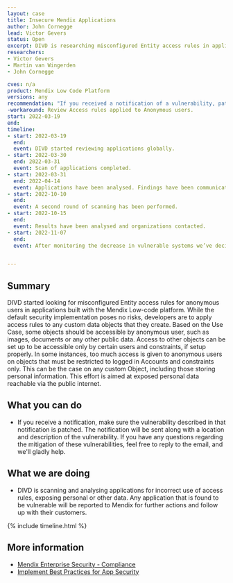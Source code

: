 ```yaml
---
layout: case
title: Insecure Mendix Applications
author: John Cornegge
lead: Victor Gevers
status: Open
excerpt: DIVD is researching misconfigured Entity access rules in applications built with the Mendix Platform.
researchers:
- Victor Gevers 
- Martin van Wingerden
- John Cornegge

cves: n/a
product: Mendix Low Code Platform
versions: any
recommendation: "If you received a notification of a vulnerability, patch your system with the information provided in this notification."
-workaround: Review Access rules applied to Anonymous users.
start: 2022-03-19
end:
timeline:
- start: 2022-03-19
  end:
  event: DIVD started reviewing applications globally.
- start: 2022-03-30
  end: 2022-03-31
  event: Scan of applications completed.
- start: 2022-03-31
  end: 2022-04-14
  event: Applications have been analysed. Findings have been communicated with Mendix for further actions.
- start: 2022-10-10
  end: 
  event: A second round of scanning has been performed.
- start: 2022-10-15
  end: 
  event: Results have been analysed and organizations contacted.
- start: 2022-11-07
  end: 
  event: After monitoring the decrease in vulnerable systems we’ve decided to close this case.


---
```

## Summary

DIVD started looking for misconfigured Entity access rules for anonymous users in applications built with the Mendix Low-code platform. While the default security implementation poses no risks, developers are to apply access rules to any custom data objects that they create. 
Based on the Use Case, some objects should be accessible by anonymous user, such as images, documents or any other public data. Access to other objects can be set up to be accessible only by certain users and constraints, if setup properly.
In some instances, too much access is given to anonymous users on objects that must be restricted to logged in Accounts and constraints only. This can be the case on any custom Object, including those storing personal information.
This effort is aimed at exposed personal data reachable via the public internet.

## What you can do

* If you receive a notification, make sure the vulnerability described in that notification is patched. The notification will be sent along with a location and description of the vulnerability. If you have any questions regarding the mitigation of these vulnerabilities, feel free to reply to the email, and we'll gladly help.

## What we are doing

* DIVD is scanning and analysing applications for incorrect use of access rules, exposing personal or other data. Any application that is found to be vulnerable will be reported to Mendix for further actions and follow up with their customers.

{% include timeline.html %}

## More information
* [Mendix Enterprise Security - Compliance](https://www.mendix.com/evaluation-guide/enterprise-capabilities/security/)
* [Implement Best Practices for App Security](https://docs.mendix.com/howto/security/)
